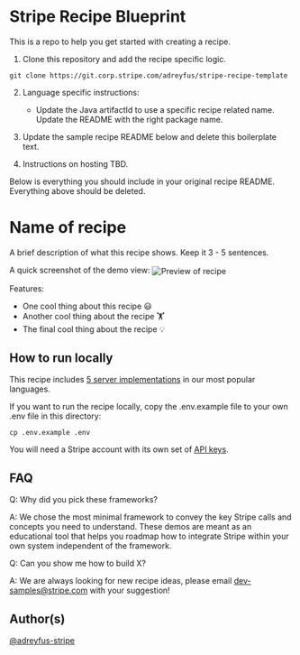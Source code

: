 # Stripe Recipe Blueprint
This is a repo to help you get started with creating a recipe. 

1. Clone this repository and add the recipe specific logic. 
```
git clone https://git.corp.stripe.com/adreyfus/stripe-recipe-template
```

2. Language specific instructions: 
    - Update the Java artifactId to use a specific recipe related name. Update the README with the right package name.

3. Update the sample recipe README below and delete this boilerplate text.

4. Instructions on hosting TBD.

Below is everything you should include in your original recipe README. Everything above should be deleted.

# Name of recipe
A brief description of what this recipe shows. Keep it 3 - 5 sentences.

A quick screenshot of the demo view:
<img src="https://cf.ltkcdn.net/dogs/images/std/236742-699x450-cutest-puppy-videos.jpg" alt="Preview of recipe" align="center">

Features:
* One cool thing about this recipe 😃
* Another cool thing about the recipe 🏋️
* The final cool thing about the recipe 💡

## How to run locally
This recipe includes [5 server implementations](server/README.md) in our most popular languages. 

If you want to run the recipe locally, copy the .env.example file to your own .env file in this directory: 

```
cp .env.example .env
```

You will need a Stripe account with its own set of [API keys](https://stripe.com/docs/development#api-keys).

## FAQ
Q: Why did you pick these frameworks?

A: We chose the most minimal framework to convey the key Stripe calls and concepts you need to understand. These demos are meant as an educational tool that helps you roadmap how to integrate Stripe within your own system independent of the framework.

Q: Can you show me how to build X?

A: We are always looking for new recipe ideas, please email dev-samples@stripe.com with your suggestion!

## Author(s)
[@adreyfus-stripe](https://twitter.com/adrind)

